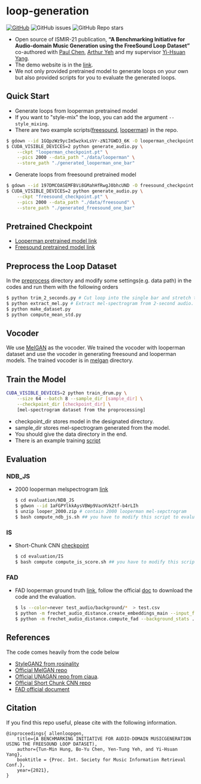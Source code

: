 # loop-generation
[![GitHub](https://img.shields.io/github/license/allenhung1025/loop-generation?label=license)](./LICENSE.md)
![GitHub issues](https://img.shields.io/github/issues/allenhung1025/loop-generation)
![GitHub Repo stars](https://img.shields.io/github/stars/allenhung1025/loop-generation)
* Open source of ISMIR-21 publication, **“A Benchmarking Initiative for Audio-domain Music Generation using the FreeSound Loop Dataset”** co-authored with [Paul Chen](https://paulyuchen.com/), [Arthur Yeh](http://yentung.com/) and my supervisor [Yi-Hsuan Yang](http://mac.citi.sinica.edu.tw/~yang/). 
* The demo website is in the [link](https://loopgen.github.io/).
* We not only provided pretrained model to generate loops on your own but also provided scripts for you to evaluate the generated loops.
## Quick Start
* Generate loops from looperman pretrained model
* If you want to "style-mix" the loop, you can add the argument `--style_mixing`.
* There are two example scripts([freesound](./generate_freesound.sh), [looperman](./generate_looperman.sh)) in the repo. 
``` bash
$ gdown --id 1GQpzWz9ycIm5wzkxLsVr-zN17GWD3_6K -O looperman_checkpoint.pt
$ CUDA_VISIBLE_DEVICES=2 python generate_audio.py \
    --ckpt "looperman_checkpoint.pt" \
    --pics 2000 --data_path "./data/looperman" \
    --store_path "./generated_looperman_one_bar"
``` 
* Generate loops from freesound pretrained model
``` bash
$ gdown --id 197DMCOASEMFBVi8GMahHfRwgJ0bhcUND -O freesound_checkpoint.pt 
$ CUDA_VISIBLE_DEVICES=2 python generate_audio.py \
    --ckpt "freesound_checkpoint.pt" \
    --pics 2000 --data_path "./data/freesound" \
    --store_path "./generated_freesound_one_bar"
``` 
## Pretrained Checkpoint
* [Looperman pretrained model link](https://drive.google.com/file/d/1GQpzWz9ycIm5wzkxLsVr-zN17GWD3_6K/view?usp=sharing) 
* [Freesound pretrained model link](https://drive.google.com/file/d/197DMCOASEMFBVi8GMahHfRwgJ0bhcUND/view?usp=sharing)

## Preprocess the Loop Dataset
In the [preprocess](./preprocess) directory and modify some settings(e.g. data path) in the codes and run them with the following orders
``` bash
$ python trim_2_seconds.py # Cut loop into the single bar and stretch them to 2 second.
$ python extract_mel.py # Extract mel-spectrogram from 2-second audio.
$ python make_dataset.py 
$ python compute_mean_std.py 
```

## Vocoder
We use [MelGAN][melgan] as the vocoder. We trained the vocoder with looperman dataset and use the vocoder in generating freesound and looperman models.
The trained vocoder is in [melgan](./melgan) directory.

## Train the Model
``` bash
CUDA_VISIBLE_DEVICES=2 python train_drum.py \
    --size 64 --batch 8 --sample_dir [sample_dir] \
    --checkpoint_dir [checkpoint_dir] \
    [mel-spectrogram dataset from the proprocessing]
```
* checkpoint_dir stores model in the designated directory.
* sample_dir stores mel-spectrogram generated from the model.
* You should give the data directory in the end.
* There is an example training [script](./train.sh)

## Evaluation
### NDB_JS
* 2000 looperman melspectrogram [link](https://drive.google.com/file/d/1aFGPYlkkAysVBWp9VacHVk2tf-b4rLIh/view?usp=sharing)
    ``` bash
    $ cd evaluation/NDB_JS
    $ gdwon --id 1aFGPYlkkAysVBWp9VacHVk2tf-b4rLIh
    $ unzip looper_2000.zip # contain 2000 looperman mel-sepctrogram
    $ bash compute_ndb_js.sh ## you have to modify this script to evaluation your generated melspectrograms
    ```
### IS
* Short-Chunk CNN [checkpoint](./evaluation/IS/best_model.ckpt)
    ``` bash
    $ cd evaluation/IS
    $ bash compute compute_is_score.sh ## you have to modify this script to evaluation your generated melspectrograms
    ```
### FAD
* FAD looperman ground truth [link](./evaluation/FAD/looperman_2000.stats), follow the official [doc](fad) to download the code and the evaluation.

    ``` bash
    $ ls --color=never test_audio/background/*  > test.csv
    $ python -m frechet_audio_distance.create_embeddings_main --input_files test.csv --stats test.stats
    $ python -m frechet_audio_distance.compute_fad --background_stats ./ --test_stats test.stats
    ```

## References
The code comes heavily from the code below
* [StyleGAN2 from rosinality][stylegan2]
* [Official MelGAN repo][melgan] 
* [Official UNAGAN repo from ciaua][unagan].
* [Official Short Chunk CNN repo][cnn]
* [FAD official document][fad]

[fad]: https://github.com/google-research/google-research/tree/master/frechet_audio_distance
[cnn]: https://github.com/minzwon/sota-music-tagging-models
[stylegan2]: https://github.com/rosinality/stylegan2-pytorch
[unagan]: https://github.com/ciaua/unagan
[melgan]: https://github.com/descriptinc/melgan-neurips

## Citation
If you find this repo useful, please cite with the following information.
```
@inproceedings{ allenloopgen, 
	title={A BENCHMARKING INITIATIVE FOR AUDIO-DOMAIN MUSICGENERATION USING THE FREESOUND LOOP DATASET),
	author={Tun-Min Hung, Bo-Yu Chen, Yen-Tung Yeh, and Yi-Hsuan Yang},
	booktitle = {Proc. Int. Society for Music Information Retrieval Conf.},
	year={2021},
}
```